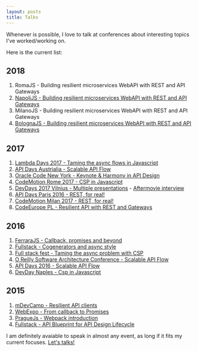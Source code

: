 ```yaml
---
layout: posts
title: Talks
---
```


Whenever is possible, I love to talk at conferences about interesting topics I've worked/working on.

Here is the current list:

## 2018
1. RomaJS - Building resilient microservices WebAPI with REST and API Gateways
2. [NapoliJS - Building resilient microservices WebAPI with REST and API Gateways](https://www.eventbrite.com/e/15-devday-napoli-building-resilient-microservice-apis-with-rest-and-api-gateway-tickets-41797346990)
3. MilanoJS - Building resilient microservices WebAPI with REST and API Gateways
4. [BolognaJS - Building resilient microservices WebAPI with REST and API Gateways](https://www.meetup.com/Bologna-JS-Meetup/events/246442616/)

## 2017
1. [Lambda Days 2017 - Taming the async flows in Javascript](https://www.youtube.com/watch?v=Kw0w9w-3y4w&feature=youtu.be)
2. [API Days Austrialia - Scalable API Flow](https://www.infoq.com/presentations/api-development-workflow)
3. [Oracle Code New York - Keynote & Harmony in API Design](https://www.youtube.com/watch?v=bcccAx6s03s&feature=youtu.be&t=1h21m8s)
4. [CodeMotion Rome 2017 - CSP in Javascript](http://rome2017.codemotionworld.com/talk-detail/?detail=4700)
5. [DevDays 2017 Vilnius - Multiple presentations](http://devdays.lt/vincenzo-chianese/) - [Aftermovie interview](https://www.youtube.com/watch?v=eZcgt0XaDfI&feature=youtu.be)
6. [API Days Paris 2016 - REST, for real!](http://www.apidays.io/events/logistics-transports-2017#speakers)
7. [CodeMotion Milan 2017 - REST, for real!](https://www.youtube.com/watch?v=hgqqPaVEZpk)
8. [CodeEurope PL - Resilient API with REST and Gateways](https://www.codeeurope.pl/en/speakers/vincenzo-chianese)

## 2016
1. [FerraraJS - Callback, promises and beyond](https://twitter.com/universaljsday/status/721279119925907456)
2. [Fullstack - Cogenerators and async style](https://skillsmatter.com/skillscasts/7904-from-callback-to-promises-and-beyond)
3. [Full stack fest - Taming the async problem with CSP](https://www.youtube.com/watch?v=r7yWWxdP_nc)
4. [O Reilly Software Architecture Conference - Scalable API Flow](https://youtu.be/Rz0mFDSu0RY)
5. [API Days 2016 - Scalable API Flow](http://global.apidays.io/events/paris-2016)
6. [DevDay Naples - Csp in Javascript](https://www.youtube.com/watch?v=hcJM0Ut0bgc&feature=youtu.be)

## 2015
1. [mDevCamp - Resilient API clients](http://slideslive.com/38894088/building-resilient-api-client)
2. [WebExpo - From callback to Promises](http://slideslive.com/38894521/from-callbacks-to-promises)
3. [PragueJs - Webpack introduction](https://twitter.com/Jsconfcz/status/647106973679374336)
4. [Fullstack - API Blueprint for API Design Lifecycle](https://skillsmatter.com/skillscasts/6774-api-blueprint-for-api-design-lifecycle)

I am definitely avaiable to speak in almost any event, as long if it fits
my current focuses. [Let's talks!](mailto:vincenz.chianese@icloud.com)
